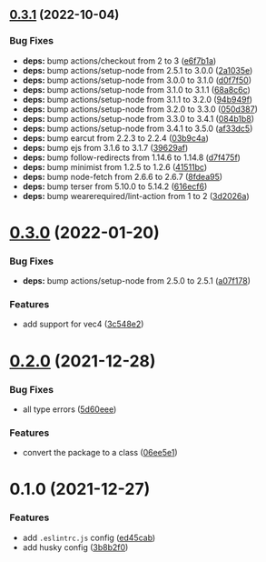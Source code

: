 ## [0.3.1](https://github.com/vinayakkulkarni/mapbox-gl-interpolate-heatmap/compare/v0.3.0...v0.3.1) (2022-10-04)


### Bug Fixes

* **deps:** bump actions/checkout from 2 to 3 ([e6f7b1a](https://github.com/vinayakkulkarni/mapbox-gl-interpolate-heatmap/commit/e6f7b1ab6fe9191d967da57950392e95714e0ea0))
* **deps:** bump actions/setup-node from 2.5.1 to 3.0.0 ([2a1035e](https://github.com/vinayakkulkarni/mapbox-gl-interpolate-heatmap/commit/2a1035e565108dd650a242ced0b0881c3d86783e))
* **deps:** bump actions/setup-node from 3.0.0 to 3.1.0 ([d0f7f50](https://github.com/vinayakkulkarni/mapbox-gl-interpolate-heatmap/commit/d0f7f50475990ee24c8a8c294e2bacb6fd02360f))
* **deps:** bump actions/setup-node from 3.1.0 to 3.1.1 ([68a8c6c](https://github.com/vinayakkulkarni/mapbox-gl-interpolate-heatmap/commit/68a8c6c71ab7e9146cb8b1237e10c1828353da2d))
* **deps:** bump actions/setup-node from 3.1.1 to 3.2.0 ([94b949f](https://github.com/vinayakkulkarni/mapbox-gl-interpolate-heatmap/commit/94b949fb03c3ac94c735b738167d8904b81b7a26))
* **deps:** bump actions/setup-node from 3.2.0 to 3.3.0 ([050d387](https://github.com/vinayakkulkarni/mapbox-gl-interpolate-heatmap/commit/050d3872592ba4c41f7719cca4d9b2b0e46b2b53))
* **deps:** bump actions/setup-node from 3.3.0 to 3.4.1 ([084b1b8](https://github.com/vinayakkulkarni/mapbox-gl-interpolate-heatmap/commit/084b1b86bbab96cb6b8f5c7e9315b687df910ed6))
* **deps:** bump actions/setup-node from 3.4.1 to 3.5.0 ([af33dc5](https://github.com/vinayakkulkarni/mapbox-gl-interpolate-heatmap/commit/af33dc5749ce19c4f95336d8bb1eeb7ba1315dfb))
* **deps:** bump earcut from 2.2.3 to 2.2.4 ([03b9c4a](https://github.com/vinayakkulkarni/mapbox-gl-interpolate-heatmap/commit/03b9c4ab95c8f9364749ad08b2f31141335f6ca2))
* **deps:** bump ejs from 3.1.6 to 3.1.7 ([39629af](https://github.com/vinayakkulkarni/mapbox-gl-interpolate-heatmap/commit/39629af864402c31259cacc9347c7f75c431488f))
* **deps:** bump follow-redirects from 1.14.6 to 1.14.8 ([d7f475f](https://github.com/vinayakkulkarni/mapbox-gl-interpolate-heatmap/commit/d7f475ff3a1d123702c04f1576c396a8333ec02c))
* **deps:** bump minimist from 1.2.5 to 1.2.6 ([41511bc](https://github.com/vinayakkulkarni/mapbox-gl-interpolate-heatmap/commit/41511bcfbdff948abb19e86423ac717ec76452e1))
* **deps:** bump node-fetch from 2.6.6 to 2.6.7 ([8fdea95](https://github.com/vinayakkulkarni/mapbox-gl-interpolate-heatmap/commit/8fdea9520c9c1b66f5368e0a5f338dd815e168de))
* **deps:** bump terser from 5.10.0 to 5.14.2 ([616ecf6](https://github.com/vinayakkulkarni/mapbox-gl-interpolate-heatmap/commit/616ecf6e906822a3ecb1b5f3e216cb6f977083ba))
* **deps:** bump wearerequired/lint-action from 1 to 2 ([3d2026a](https://github.com/vinayakkulkarni/mapbox-gl-interpolate-heatmap/commit/3d2026a490ae22baa46c7599d8f33684fa9219f4))



# [0.3.0](https://github.com/vinayakkulkarni/mapbox-gl-interpolate-heatmap/compare/v0.2.0...v0.3.0) (2022-01-20)


### Bug Fixes

* **deps:** bump actions/setup-node from 2.5.0 to 2.5.1 ([a07f178](https://github.com/vinayakkulkarni/mapbox-gl-interpolate-heatmap/commit/a07f1784737f97d429378630af57305ae2f0c23c))


### Features

* add support for vec4 ([3c548e2](https://github.com/vinayakkulkarni/mapbox-gl-interpolate-heatmap/commit/3c548e2a12f745480923e3261e9b94f9360fe070))



# [0.2.0](https://github.com/vinayakkulkarni/mapbox-gl-interpolate-heatmap/compare/v0.1.0...v0.2.0) (2021-12-28)


### Bug Fixes

* all type errors ([5d60eee](https://github.com/vinayakkulkarni/mapbox-gl-interpolate-heatmap/commit/5d60eee9edbf764144ace591fd68735c304731ab))


### Features

* convert the package to a class ([06ee5e1](https://github.com/vinayakkulkarni/mapbox-gl-interpolate-heatmap/commit/06ee5e1fc20661dd8bf60efee098365a6fedfd3e))



# 0.1.0 (2021-12-27)


### Features

* add `.eslintrc.js` config ([ed45cab](https://github.com/vinayakkulkarni/mapbox-gl-interpolate-heatmap/commit/ed45cab81e9ba92bcdc9382b68b9593e9f783c4a))
* add husky config ([3b8b2f0](https://github.com/vinayakkulkarni/mapbox-gl-interpolate-heatmap/commit/3b8b2f08887cd2aa2fa3c2959b2a08077a2d71c4))



